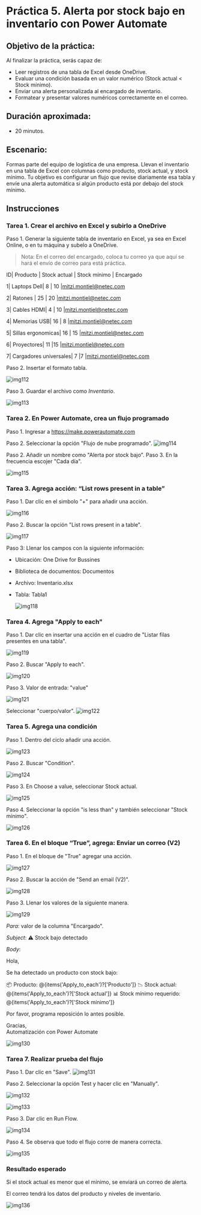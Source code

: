 # Práctica 5. Alerta por stock bajo en inventario con Power Automate

## Objetivo de la práctica:
Al finalizar la práctica, serás capaz de:
- Leer registros de una tabla de Excel desde OneDrive.
- Evaluar una condición basada en un valor numérico (Stock actual < Stock mínimo).
- Enviar una alerta personalizada al encargado de inventario.
- Formatear y presentar valores numéricos correctamente en el correo.

## Duración aproximada:
- 20 minutos.

## Escenario:
Formas parte del equipo de logística de una empresa.
Llevan el inventario en una tabla de Excel con columnas como producto, stock actual, y stock mínimo.
Tu objetivo es configurar un flujo que revise diariamente esa tabla y envíe una alerta automática si algún producto está por debajo del stock mínimo.

## Instrucciones 

### Tarea 1. Crear el archivo en Excel y subirlo a OneDrive

Paso 1. Generar la siguiente tabla de inventario en Excel, ya sea en Excel Online, o en tu máquina y subelo a OneDrive.

> Nota: En el correo del encargado, coloca tu correo ya que aquí se hará el envío de correo para está práctica.


ID| Producto	| Stock actual	| Stock mínimo	| Encargado

1| 	Laptops Dell| 	   8	        | 10            |mitzi.montiel@netec.com

2| 	Ratones   | 25	                | 20            |mitzi.montiel@netec.com

3| 	Cables HDMI| 4              | 10            |mitzi.montiel@netec.com

4| 	Memorias USB| 	16          | 8             |mitzi.montiel@netec.com

5| 	Sillas ergonomicas| 16      | 15            |mitzi.montiel@netec.com

6| 	Proyectores| 11	            |15	            |mitzi.montiel@netec.com

7| 	Cargadores universales| 7   |7              |mitzi.montiel@netec.com


Paso 2. Insertar el formato tabla.

![img112](../images/img112.png)

Paso 3. Guardar el archivo como $Inventario$.

![img113](../images/img113.png)


### Tarea 2. En Power Automate, crea un flujo programado

Paso 1. Ingresar a https://make.powerautomate.com 

Paso 2. Seleccionar la opción "Flujo de nube programado".
![img114](../images/img114.png)

Paso 2. Añadir un nombre como "Alerta por stock bajo".
Paso 3. En la frecuencia escojer "Cada día".

![img115](../images/img115.png)


 ### Tarea 3. Agrega acción: “List rows present in a table”

 Paso 1. Dar clic en el simbolo "+" para añadir una acción.

 ![img116](../images/img116.png)

 Paso 2. Buscar la opción "List rows present in a table".

  ![img117](../images/img117.png)

Paso 3: Llenar los campos con la siguiente información:

- Ubicación: One Drive for Bussines
- Biblioteca de documentos: Documentos
- Archivo: Inventario.xlsx
- Tabla: Tabla1
  
  ![img118](../images/img118.png)

### Tarea 4. Agrega "Apply to each"

Paso 1. Dar clic en insertar una acción en el cuadro de "Listar filas presentes en una tabla".

  ![img119](../images/img119.png)

Paso 2. Buscar "Apply to each".

  ![img120](../images/img120.png)

Paso 3. Valor de entrada: "value" 

  ![img121](../images/img121.png)

Seleccionar "cuerpo/valor".
  ![img122](../images/img122.png)

### Tarea 5. Agrega una condición

Paso 1. Dentro del ciclo añadir una acción.

  ![img123](../images/img123.png)

Paso 2. Buscar "Condition".

  ![img124](../images/img124.png)

Paso 3. En Choose a value, seleccionar Stock actual.

![img125](../images/img125.png)

Paso 4. Seleccionar la opción "is less than" y también seleccionar "Stock mínimo".

![img126](../images/img126.png)

### Tarea 6. En el bloque “True”, agrega: Enviar un correo (V2)

Paso 1. En el bloque de "True" agregar una acción.

![img127](../images/img127.png)

Paso 2. Buscar la acción de "Send an email (V2)".

![img128](../images/img128.png)

Paso 3. Llenar los valores de la siguiente manera.

![img129](../images/img129.png)

$Para:$ valor de la columna "Encargado".

$Subject:$ ⚠️ Stock bajo detectado 

$Body:$

Hola,

Se ha detectado un producto con stock bajo:

📦 Producto:   @{items('Apply_to_each')?['Producto']}
📉 Stock actual:   @{items('Apply_to_each')?['Stock actual']}
📊 Stock mínimo requerido: @{items('Apply_to_each')?['Stock mínimo']}

Por favor, programa reposición lo antes posible.

Gracias,  
Automatización con Power Automate

![img130](../images/img130.png)

### Tarea 7. Realizar prueba del flujo

Paso 1. Dar clic en "Save".
![img131](../images/img131.png)

Paso 2. Seleccionar la opción Test y hacer clic en "Manually".

![img132](../images/img132.png)

![img133](../images/img133.png)

Paso 3. Dar clic en Run Flow.

![img134](../images/img134.png)

Paso 4. Se observa que todo el flujo corre de manera correcta.

![img135](../images/img135.png)


### Resultado esperado
Si el stock actual es menor que el mínimo, se enviará un correo de alerta.

El correo tendrá los datos del producto y niveles de inventario.

![img136](../images/img136.png)
